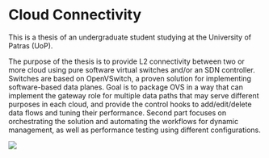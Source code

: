 # Cloud Connectivity

This is a thesis of an undergraduate student studying at the University of Patras (UoP).

The purpose of the thesis is to provide L2 connectivity between two or more cloud using pure software virtual switches and/or an SDN controller. Switches are based on OpenVSwitch, a proven solution for implementing software-based data planes. Goal is to package OVS in a way that can implement the gateway role for multiple data paths that may serve different purposes in each cloud, and provide the control hooks to add/edit/delete data flows and tuning their performance. Second part focuses on orchestrating the solution and automating the workflows for dynamic management, as well as performance testing using different configurations.

![](https://ibb.co/HF0bDY0)